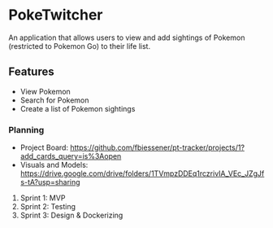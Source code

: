 # PokeTwitcher

An application that allows users to view and add sightings of Pokemon (restricted to Pokemon Go) to their life list.

## Features

* View Pokemon
* Search for Pokemon
* Create a list of Pokemon sightings

### Planning

- Project Board: https://github.com/fbiessener/pt-tracker/projects/1?add_cards_query=is%3Aopen
- Visuals and Models: https://drive.google.com/drive/folders/1TVmpzDDEq1rczrivIA_VEc_JZgJfs-tA?usp=sharing

1. Sprint 1: MVP
2. Sprint 2: Testing
3. Sprint 3: Design & Dockerizing